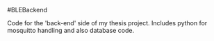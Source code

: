#BLEBackend

Code for the 'back-end' side of my thesis project. Includes python for mosquitto handling and also database code.
